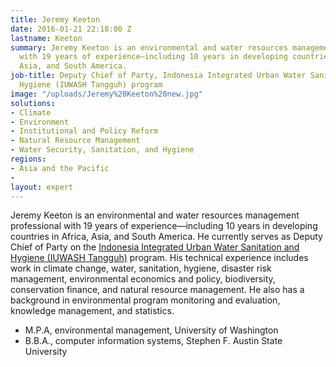 ```yaml
---
title: Jeremy Keeton
date: 2016-01-21 22:18:00 Z
lastname: Keeton
summary: Jeremy Keeton is an environmental and water resources management professional
  with 19 years of experience—including 10 years in developing countries in Africa,
  Asia, and South America.
job-title: Deputy Chief of Party, Indonesia Integrated Urban Water Sanitation and
  Hygiene (IUWASH Tangguh) program
image: "/uploads/Jeremy%20Keeton%20new.jpg"
solutions:
- Climate
- Environment
- Institutional and Policy Reform
- Natural Resource Management
- Water Security, Sanitation, and Hygiene
regions:
- Asia and the Pacific
- 
layout: expert
---
```


Jeremy Keeton is an environmental and water resources management professional with 19 years of experience—including 10 years in developing countries in Africa, Asia, and South America. He currently serves as Deputy Chief of Party on the [Indonesia Integrated Urban Water Sanitation and Hygiene (IUWASH Tangguh)](https://www.dai.com/our-work/projects/indonesia-urban-water-sanitation-and-hygiene-iuwash) program. His technical experience includes work in climate change, water, sanitation, hygiene, disaster risk management, environmental economics and policy, biodiversity, conservation finance, and natural resource management. He also has a background in environmental program monitoring and evaluation, knowledge management, and statistics. 

* M.P.A, environmental management, University of Washington
* B.B.A., computer information systems, Stephen F. Austin State University
